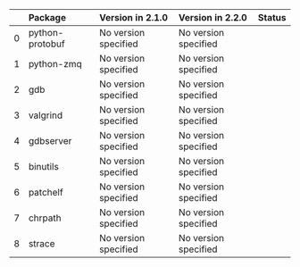 <!-- markdown-link-check-disable -->

|    | Package         | Version in 2.1.0     | Version in 2.2.0     | Status   |
|---:|:----------------|:---------------------|:---------------------|:---------|
|  0 | python-protobuf | No version specified | No version specified |          |
|  1 | python-zmq      | No version specified | No version specified |          |
|  2 | gdb             | No version specified | No version specified |          |
|  3 | valgrind        | No version specified | No version specified |          |
|  4 | gdbserver       | No version specified | No version specified |          |
|  5 | binutils        | No version specified | No version specified |          |
|  6 | patchelf        | No version specified | No version specified |          |
|  7 | chrpath         | No version specified | No version specified |          |
|  8 | strace          | No version specified | No version specified |          |